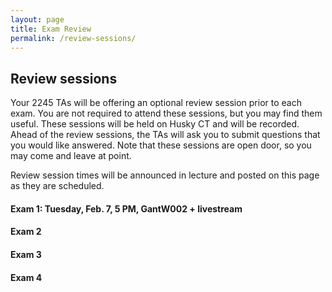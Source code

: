 ```yaml
---
layout: page
title: Exam Review
permalink: /review-sessions/
---
```


## Review sessions

Your 2245 TAs will be offering an optional review session prior to each exam. You are not required to attend these sessions, but you may find them useful. These sessions will be held on Husky CT and will be recorded. Ahead of the review sessions, the TAs will ask you to submit questions that you would like answered. Note that these sessions are open door, so you may come and leave at point. 

Review session times will be announced in lecture and posted on this page as they are scheduled.

#### Exam 1: Tuesday, Feb. 7, 5 PM, GantW002 + livestream

#### Exam 2

#### Exam 3

#### Exam 4




